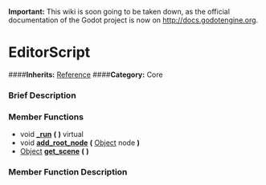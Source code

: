 **Important:** This wiki is soon going to be taken down, as the official documentation of the Godot project is now on http://docs.godotengine.org.

#  EditorScript  
####**Inherits:** [Reference](class_reference)
####**Category:** Core

###  Brief Description  


###  Member Functions 
  * void  **[&#95;run](#_run)**  **(** **)** virtual
  * void  **[add&#95;root&#95;node](#add_root_node)**  **(** [Object](class_object) node  **)**
  * [Object](class_object)  **[get&#95;scene](#get_scene)**  **(** **)**

###  Member Function Description  
